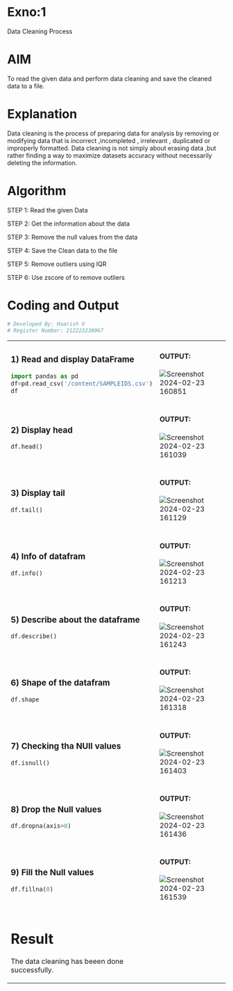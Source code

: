 # Exno:1
Data Cleaning Process

# AIM
To read the given data and perform data cleaning and save the cleaned data to a file.

# Explanation
Data cleaning is the process of preparing data for analysis by removing or modifying data that is incorrect ,incompleted , irrelevant , duplicated or improperly formatted. Data cleaning is not simply about erasing data ,but rather finding a way to maximize datasets accuracy without necessarily deleting the information.

# Algorithm
STEP 1: Read the given Data

STEP 2: Get the information about the data

STEP 3: Remove the null values from the data

STEP 4: Save the Clean data to the file

STEP 5: Remove outliers using IQR

STEP 6: Use zscore of to remove outliers

# Coding and Output

```py
# Developed By: Haarish V
# Register Number: 212223230067
```
<table>
  <tr>
    <td width=50%>


### 1) Read and display DataFrame
```Python
import pandas as pd
df=pd.read_csv('/content/SAMPLEIDS.csv')
df
```
  </td>
  <td>
              
#### OUTPUT:

![Screenshot 2024-02-23 160851](https://github.com/Haarish-23013963/exno1/assets/147139700/ed6fdc23-4327-4401-9c65-1dbff58d6066
)
</td>
</tr>
<tr>
  <td width=50%>
              
### 2) Display head
```Python
df.head()
```
  </td>
  <td>
              
#### OUTPUT:

![Screenshot 2024-02-23 161039](https://github.com/Haarish-23013963/exno1/assets/147139700/08999790-3655-4ba3-8ecd-997da71d7f56)

</td>
</tr>
<tr>
  <td width=50%>

### 3) Display tail
```Python
df.tail()
```
  </td>
  <td>
              
#### OUTPUT:

![Screenshot 2024-02-23 161129](https://github.com/Haarish-23013963/exno1/assets/147139700/eb2150b3-8d47-482c-9f9d-0a4bc1b563a9)

</td>
</tr>
<tr>
  <td width=50%>

### 4) Info of datafram
```Python
df.info()
```
  </td>
  <td>
              
#### OUTPUT:

![Screenshot 2024-02-23 161213](https://github.com/Haarish-23013963/exno1/assets/147139700/0f350c7d-31e8-4bb8-9a8e-1956c61f3db1)

</td>
</tr>
<tr>
  <td width=50%>

### 5) Describe about the dataframe
```Python
df.describe()
```
  </td>
  <td>
              
#### OUTPUT:

![Screenshot 2024-02-23 161243](https://github.com/Haarish-23013963/exno1/assets/147139700/53141d5a-9a06-42ee-aa18-786406346d85)

</td>
</tr>
<tr>
  <td width=50%>

### 6) Shape of the datafram
```Python
df.shape
```
  </td>
  <td>
              
#### OUTPUT:

![Screenshot 2024-02-23 161318](https://github.com/Haarish-23013963/exno1/assets/147139700/c62a35d3-0873-4b03-8981-8c5301d18f3b)

</td>
</tr>
<tr>
  <td width=50%>

### 7) Checking tha NUll values
```Python
df.isnull()
```
  </td>
  <td>
              
#### OUTPUT:

![Screenshot 2024-02-23 161403](https://github.com/Haarish-23013963/exno1/assets/147139700/c0ef159f-832d-460e-a8cb-57dc20c02f07)

</td>
</tr>
<tr>
  <td width=50%>

### 8) Drop the Null values
```Python
df.dropna(axis=0)
```
  </td>
  <td>
              
#### OUTPUT:

![Screenshot 2024-02-23 161436](https://github.com/Haarish-23013963/exno1/assets/147139700/61b3d133-a7dc-4247-b3af-cdd8e98df867)

</td>
</tr>
<tr>
  <td width=50%>



### 9) Fill the Null values
```Python
df.fillna(0)
```
  </td>
  <td>
              
#### OUTPUT:

![Screenshot 2024-02-23 161539](https://github.com/Haarish-23013963/exno1/assets/147139700/8353f3c6-686a-485d-8316-71c2d645db72)

</td>
</tr>
<tr>
  <td width=50%>



# Result
The data cleaning has beeen done successfully.
